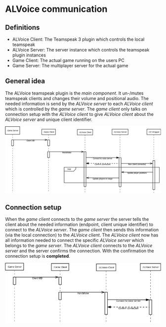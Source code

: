 # ALVoice communication

## Definitions

 * ALVoice Client: The Teamspeak 3 plugin which controls the local teamspeak
 * ALVoice Server: The server instance which controls the teamspeak plugin instances
 * Game Client: The actual game running on the users PC 
 * Game Server: The multiplayer server for the actual game

## General idea

The ALVoice teamspeak plugin is the *main component*. It un-/mutes teamspeak clients and changes their volume and positional audio. The needed information is send by the *ALVoice server* to each *ALVoice client* which is controlled by the *game server*.
The *game client* only talks on connection setup with the *ALVoice client* to give *ALVoice client* about the *ALVoice server* and unique client identifier.

![connection overview](images/general-communication.png)

## Connection setup

When the *game client* connects to the *game server* the server tells the client about the needed information (endpoint, client unique identifier) to connect to the *ALVoice server*. The *game client* then sends this information (via the local connection) to the *ALVoice client*. The *ALVoice client* now has all information needed to connect the specific *ALVoice server* which belongs to the *game server*. The *ALVoice client* connects to the *ALVoice server* and the server confirms the connection. With the confirmation the connection setup is **completed**.

![connection setup](images/connection-setup.png)
